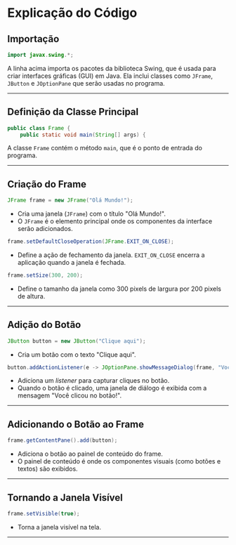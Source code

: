 # Explicação do Código

## Importação
```java
import javax.swing.*;
```

A linha acima importa os pacotes da biblioteca Swing, que é usada para criar interfaces gráficas (GUI) em Java. Ela inclui classes como `JFrame`, `JButton` e `JOptionPane` que serão usadas no programa.

---

## Definição da Classe Principal
```java
public class Frame {
    public static void main(String[] args) {
```

A classe `Frame` contém o método `main`, que é o ponto de entrada do programa.

---

## Criação do Frame
```java
JFrame frame = new JFrame("Olá Mundo!");
```

- Cria uma janela (`JFrame`) com o título "Olá Mundo!".
- O `JFrame` é o elemento principal onde os componentes da interface serão adicionados.

```java
frame.setDefaultCloseOperation(JFrame.EXIT_ON_CLOSE);
```
- Define a ação de fechamento da janela. `EXIT_ON_CLOSE` encerra a aplicação quando a janela é fechada.

```java
frame.setSize(300, 200);
```
- Define o tamanho da janela como 300 pixels de largura por 200 pixels de altura.

---

## Adição do Botão
```java
JButton button = new JButton("Clique aqui");
```
- Cria um botão com o texto "Clique aqui".

```java
button.addActionListener(e -> JOptionPane.showMessageDialog(frame, "Você clicou no botão!"));
```
- Adiciona um *listener* para capturar cliques no botão.
- Quando o botão é clicado, uma janela de diálogo é exibida com a mensagem "Você clicou no botão!".

---

## Adicionando o Botão ao Frame
```java
frame.getContentPane().add(button);
```
- Adiciona o botão ao painel de conteúdo do frame. 
- O painel de conteúdo é onde os componentes visuais (como botões e textos) são exibidos.

---

## Tornando a Janela Visível
```java
frame.setVisible(true);
```
- Torna a janela visível na tela.

---
